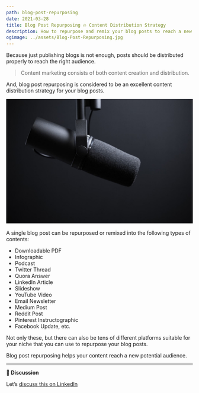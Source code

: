 ```yaml
---
path: blog-post-repurposing
date: 2021-03-28
title: Blog Post Repurposing 🔥 Content Distribution Strategy
description: How to repurpose and remix your blog posts to reach a new audience.
ogimage: ../assets/Blog-Post-Repurposing.jpg
---
```


Because just publishing blogs is not enough, posts should be distributed properly to reach the right audience.

> Content marketing consists of both content creation and distribution.

And, blog post repurposing is considered to be an excellent content distribution strategy for your blog posts.

![Blog Post Repurposing](../assets/blog-post-to-podcast.jpg)

A single blog post can be repurposed or remixed into the following types of contents:

- Downloadable PDF
- Infographic
- Podcast
- Twitter Thread
- Quora Answer
- LinkedIn Article
- Slideshow
- YouTube Video
- Email Newsletter
- Medium Post
- Reddit Post
- Pinterest Instructographic
- Facebook Update, etc.

Not only these, but there can also be tens of different platforms suitable for your niche that you can use to repurpose your blog posts.

Blog post repurposing helps your content reach a new potential audience.

---

**💬 Discussion**

Let’s [discuss this on LinkedIn](https://www.linkedin.com/posts/deepakness_blog-post-repurposing-content-distribution-activity-6782194214651404288-lctV)